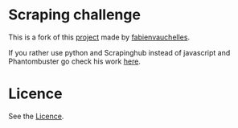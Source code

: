 # Scraping challenge

This is a fork of this [project](https://github.com/fabienvauchelles/scraping-challenge-server) made by [fabienvauchelles](https://github.com/fabienvauchelles).

If you rather use python and Scrapinghub instead of javascript and Phantombuster go check his work [here](https://scraping-challenge.herokuapp.com/).


# Licence

See the [Licence](LICENCE.txt).

